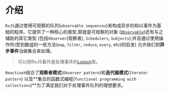 # 介绍

`RxJS`通过使用可观察的队列(`observable sequences`)来构成异步的和以事件为基础的程序。它提供了一种核心的类型,那就是可观察的对象
([`Observable`](http://reactivex.io/rxjs/manual/overview.html#observable))还有与之辅助的其它类型
(包括`Observer`(观察者), `Schedulers`, `Subjects`);并且通过使用操作符(受到数组的一些方法(`map`, `filter`, `reduce`, `every`, etc)的启发)
允许我们把**异步事件**当做集合来处理。

> 可以把RxJS看作是处理事件的[`Lodash`](https://lodash.com/)库。

`ReactiveX`结合了**观察者模式**(`Observer pattern`)和**迭代器模式**(`Iterator pattern`)
以及**集合的函数式编程(`functional programming with collections`)**为了满足我们对于处理事件队列的理想要求。